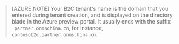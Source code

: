 > [AZURE.NOTE] Your B2C tenant's name is the domain that you entered during tenant creation, and is displayed on the directory blade in the Azure preview portal.  It usually ends with the suffix `.partner.onmschina.cn`, for instance, `contosob2c.partner.onmschina.cn`.